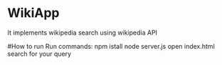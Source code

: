 # WikiApp
It implements wikipedia search using wikipedia API

#How to run
Run commands:
	npm istall
	node server.js
open index.html
search for your query
